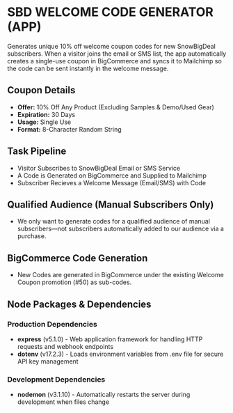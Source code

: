 # SBD WELCOME CODE GENERATOR (APP)
Generates unique 10% off welcome coupon codes for new SnowBigDeal subscribers. When a visitor joins the email or SMS list, the app automatically creates a single-use coupon in BigCommerce and syncs it to Mailchimp so the code can be sent instantly in the welcome message.

## Coupon Details
- **Offer:** 10% Off Any Product (Excluding Samples & Demo/Used Gear)
- **Expiration:** 30 Days
- **Usage:** Single Use
- **Format:** 8-Character Random String

## Task Pipeline
- Visitor Subscribes to SnowBigDeal Email or SMS Service
- A Code is Generated on BigCommerce and Supplied to Mailchimp
- Subscriber Recieves a Welcome Message (Email/SMS) with Code

## Qualified Audience (Manual Subscribers Only)
- We only want to generate codes for a qualified audience of manual subscribers—not subscribers automatically added to our audience via a purchase.

## BigCommerce Code Generation
- New Codes are generated in BigCommerce under the existing Welcome Coupon promotion (#50) as sub-codes.

## Node Packages & Dependencies

### Production Dependencies
- **express** (v5.1.0) - Web application framework for handling HTTP requests and webhook endpoints
- **dotenv** (v17.2.3) - Loads environment variables from .env file for secure API key management

### Development Dependencies
- **nodemon** (v3.1.10) - Automatically restarts the server during development when files change